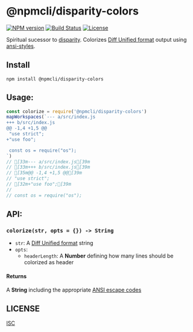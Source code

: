 # @npmcli/disparity-colors

[![NPM version](https://img.shields.io/npm/v/@npmcli/disparity-colors)](https://www.npmjs.com/package/@npmcli/disparity-colors)
[![Build Status](https://img.shields.io/github/actions/workflow/status/npm/disparity-colors/ci.yml?branch=main)](https://github.com/npm/disparity-colors)
[![License](https://img.shields.io/github/license/npm/disparity-colors)](https://github.com/npm/disparity-colors/blob/master/LICENSE)

Spiritual sucessor to [disparity](https://www.npmjs.com/package/disparity). Colorizes [Diff Unified format](https://en.wikipedia.org/wiki/Diff#Unified_format) output using [ansi-styles](https://www.npmjs.com/package/ansi-styles).

## Install

`npm install @npmcli/disparity-colors`

## Usage:

```js
const colorize = require('@npmcli/disparity-colors')
mapWorkspaces(`--- a/src/index.js
+++ b/src/index.js
@@ -1,4 +1,5 @@
 "use strict";
+"use foo";

 const os = require("os");
`)
// [33m--- a/src/index.js[39m
// [33m+++ b/src/index.js[39m
// [35m@@ -1,4 +1,5 @@[39m
// "use strict";
// [32m+"use foo";[39m
// 
// const os = require("os");
```

## API:

### `colorize(str, opts = {}) -> String`

- `str`: A [Diff Unified format](https://en.wikipedia.org/wiki/Diff#Unified_format) string
- `opts`:
  - `headerLength`: A **Number** defining how many lines should be colorized as header

#### Returns

A **String** including the appropriate [ANSI escape codes](https://en.wikipedia.org/wiki/ANSI_escape_code#Colors_and_Styles)

## LICENSE

[ISC](./LICENSE)

